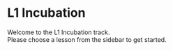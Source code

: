 # L1 Incubation

Welcome to the L1 Incubation track.  
Please choose a lesson from the sidebar to get started.

